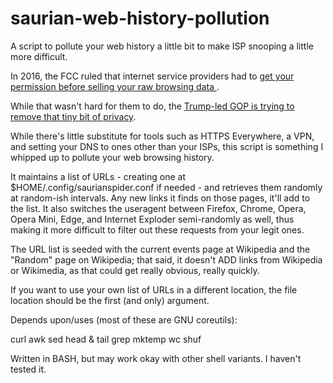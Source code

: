 # saurian-web-history-pollution
A script to pollute your web history a little bit to make ISP snooping a little more difficult.

In 2016, the FCC ruled that internet service providers had to [get your permission before selling your raw browsing data
](http://www.recode.net/2016/10/28/13442880/internet-providers-fcc-permission-share-web-browsing-data-opt-in).

While that wasn't hard for them to do, the [Trump-led GOP is trying to remove that tiny bit of privacy](https://arstechnica.com/tech-policy/2017/03/gop-senators-new-bill-would-let-isps-sell-your-web-browsing-data/).

While there's little substitute for tools such as HTTPS Everywhere, a VPN, and setting your DNS to ones other than your ISPs, this script is something I whipped up to pollute your web browsing history.

It maintains a list of URLs - creating one at $HOME/.config/saurianspider.conf if needed - and retrieves them randomly at random-ish intervals. Any new links it finds on those pages, it'll add to the list. It also switches the useragent between Firefox, Chrome, Opera, Opera Mini, Edge, and Internet Exploder semi-randomly as well, thus making it more difficult to filter out these requests from your legit ones.

The URL list is seeded with the current events page at Wikipedia and the "Random" page on Wikipedia; that said, it doesn't ADD links from Wikipedia or Wikimedia, as that could get really obvious, really quickly.

If you want to use your own list of URLs in a different location, the file location should be the first (and only) argument.

Depends upon/uses (most of these are GNU coreutils):

curl
awk
sed
head & tail 
grep 
mktemp 
wc 
shuf 

Written in BASH, but may work okay with other shell variants. I haven't tested it.
